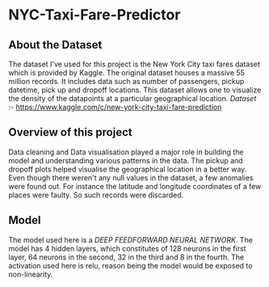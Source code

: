 # NYC-Taxi-Fare-Predictor
## About the Dataset
The dataset I've used for this project is the New York City taxi fares dataset which is provided by Kaggle. The original dataset houses a massive 55 million records. It includes data such as number of passengers, pickup datetime, pick up and dropoff locations. This dataset allows one to visualize the density of the datapoints at a particular geographical location.
*Dataset :-* https://www.kaggle.com/c/new-york-city-taxi-fare-prediction
## Overview of this project
Data cleaning and Data visualisation played a major role in building the model and understanding various patterns in the data. The pickup and dropoff plots helped visualise the geographical location in a better way. Even though there weren't any null values in the dataset, a few anomalies were found out. For instance the latitude and longitude coordinates of a few places were faulty. So such records were discarded.

## Model
The model used here is a *DEEP FEEDFORWARD NEURAL NETWORK*. The model has 4 hidden layers, which constitutes of 128 neurons in the first layer, 64 neurons in the second, 32 in the third and 8 in the fourth. The activation used here is relu, reason being the model would be exposed to non-linearity.


